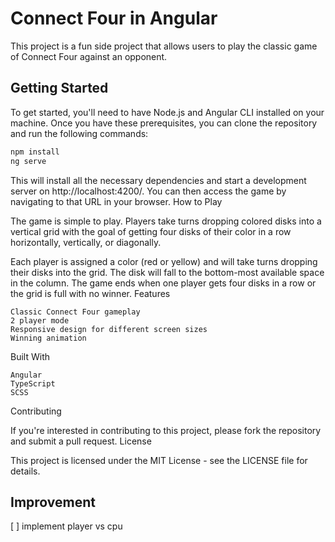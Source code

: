 
# Connect Four in Angular

This project is a fun side project that allows users to play the classic game of Connect Four against an opponent.

## Getting Started

To get started, you'll need to have Node.js and Angular CLI installed on your machine. Once you have these prerequisites, you can clone the repository and run the following commands:


```bash
npm install
ng serve
```


This will install all the necessary dependencies and start a development server on http://localhost:4200/. You can then access the game by navigating to that URL in your browser.
How to Play

The game is simple to play. Players take turns dropping colored disks into a vertical grid with the goal of getting four disks of their color in a row horizontally, vertically, or diagonally.

Each player is assigned a color (red or yellow) and will take turns dropping their disks into the grid. The disk will fall to the bottom-most available space in the column. The game ends when one player gets four disks in a row or the grid is full with no winner.
Features

    Classic Connect Four gameplay
    2 player mode
    Responsive design for different screen sizes
    Winning animation

Built With

    Angular
    TypeScript
    SCSS

Contributing

If you're interested in contributing to this project, please fork the repository and submit a pull request.
License

This project is licensed under the MIT License - see the LICENSE file for details.
## Improvement

[ ] implement player vs cpu 
